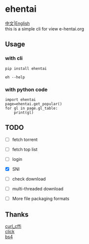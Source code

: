 # ehentai
[中文](./README.md)|[English](./README_en.md)   
this is a simple cli for view e-hentai.org

## Usage
### with cli
```
pip install ehentai

eh --help
```
### with python code
```
import ehentai
page=ehentai.get_popular()
for gl in page.gl_table:
    print(gl)
```

## TODO
- [ ] fetch torrent
- [ ] fetch top list
- [ ] login
- [x] SNI
- [ ] check download
- [ ] multi-threaded download
- [ ] More file packaging formats
  

## Thanks
[curl_cffi](https://github.com/lexiforest/curl_cffi/)     
[click](https://github.com/pallets/click)       
[bs4](https://pypi.org/project/beautifulsoup4/)     